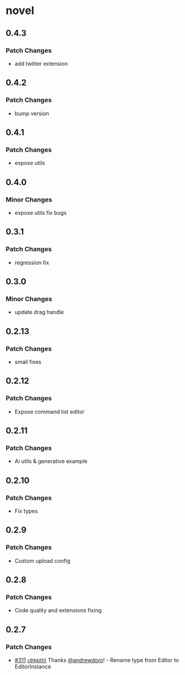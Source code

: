# novel

## 0.4.3

### Patch Changes

- add twitter extension

## 0.4.2

### Patch Changes

- bump version

## 0.4.1

### Patch Changes

- expose utils

## 0.4.0

### Minor Changes

- expose utils fix bugs

## 0.3.1

### Patch Changes

- regression fix

## 0.3.0

### Minor Changes

- update drag handle

## 0.2.13

### Patch Changes

- small fixes

## 0.2.12

### Patch Changes

- Expose command list editor

## 0.2.11

### Patch Changes

- Ai utils & generative example

## 0.2.10

### Patch Changes

- Fix types

## 0.2.9

### Patch Changes

- Custom upload config

## 0.2.8

### Patch Changes

- Code quality and extensions fixing

## 0.2.7

### Patch Changes

- [#311](https://github.com/steven-tey/novel/pull/311) [`c09dd55`](https://github.com/steven-tey/novel/commit/c09dd55f0cc271b8d272a03a14a8b6108f611ee5) Thanks [@andrewdoro](https://github.com/andrewdoro)! - Rename type from Editor to EditorInstance
